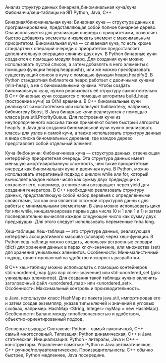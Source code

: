 Анализ структур данных бинарная_биноминальная куча/куча Фибоначчи/хеш-таблицы на ЯП Python, Java, C++

Бинарная/биноминальная куча:
 Бинарная куча  — структура данных в программировании, представляющая собой полное бинарное дерево. Она используется для реализации очереди с приоритетами, позволяет быстро добавлять элементы и извлекать элемент с максимальным приоритетом.
Биномиальная куча — сливаемая куча, то есть кроме стандартных операций очереди с приоритетом предоставляет дополнительную операцию слияния двух куч.
В Python бинарные кучи создаются с помощью модуля heapq. Для создания кучи можно использовать пустой список, а затем добавлять в него элементы с помощью функции heapq.heappush(), или же можно преобразовать существующий список в кучу с помощью функции heapq.heapify().
В Python стандартная библиотека heapq работает с двоичными кучами (min-heap), а не с биномиальными кучами. Чтобы создать биномиальную кучу, нужно реализовать её структуру самостоятельно.
В C++ бинарные кучи создаются с помощью алгоритма build_heap (построение кучи) за O(N) времени. 
В C++ биномиальные кучи реализуют самостоятельно или используют библиотеку, например, библиотеку Boost.
В Java бинарные кучи реализуются с помощью класса java.util.PriorityQueue. Для построения кучи из неупорядоченного массива также применяют более быстрый алгоритм heapify.
в Java для создания биномиальной кучи нужно реализовать классы для узлов и самой кучи, а также использовать структуру данных в виде списка биномиальных деревьев, где каждое дерево представляет собой отдельный элемент.

Куча Фибоначчи:
Фибоначчиева куча — структура данных, отвечающая интерфейсу приоритетная очередь. Эта структура данных имеет меньшую амортизированную сложность, чем такие приоритетные очереди как биномиальная куча и двоичная куча.
В Python, можно использовать итеративный подход с циклом while или for, который вычисляет каждое новое число как сумму двух предыдущих и сохраняет его, например, в списке или возвращает через yield для создания генератора.
В C++ необходимо реализовать структуру данных, представляющую собой набор деревьев с определенными свойствами, так как она является сложной структурой данных для работы с минимальными элементами. 
В Java можно использовать цикл for или while, инициализировав первые два числа (0 и 1 или 1 и 1) и затем последовательно вычисляя каждое следующее число как сумму двух предыдущих. Для этого следует использовать переменные типа long.

Хеш-таблицы:
Хеш-таблица — это структура данных, реализующая интерфейс ассоциативного массива (словаря) через хеш-функции.
В Python хеш-таблицу можно создать, используя встроенные словари (dict) для хранения данных в парах ключ-значение, или множества (set) для хранения уникальных элементов.
Особенности:
Минималистичный подход, ориентированный на удобство и скорость разработки.

В C++ хеш-таблицу можно использовать с помощью контейнеров std::unordered_map (для пар ключ-значение) или std::unordered_set (для уникальных элементов).
Для создания такой таблицы нужно включить заголовочный файл <unordered_map> или <unordered_set>.
Особенности:
Максимальный контроль и производительность.

в Java, используем класс HashMap из пакета java.util, импортировав его и затем создав экземпляр, указав типы ключей и значений в угловых скобках, например: HashMap <String, Integer> myMap = new HashMap().
Особенности:
Баланс между типобезопасностью и удобством, объектно-ориентированный подход.

Основные выводы:
Синтаксис: Python - самый лаконичный, C++ - самый многословный.
Типизация: Python динамическая, C++ и Java статическая.
Инициализация: Python - литералы, Java и C++ - конструкторы.
Управление памятью: Python и Java автоматическое, C++ ручное/полуавтоматическое.
Производительность: C++ обычно быстрее, Python медленнее, Java посередине.
